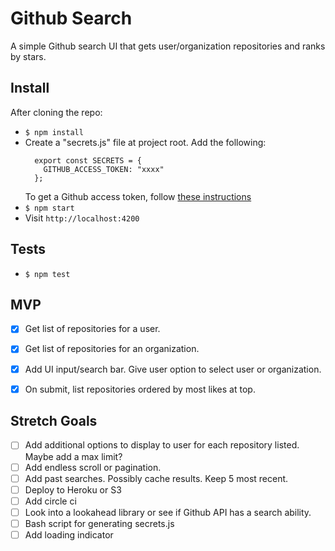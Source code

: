 # Github Search

A simple Github search UI that gets user/organization repositories and ranks by stars.


## Install

After cloning the repo:

- `$ npm install`
- Create a "secrets.js" file at project root. Add the following:
  ```
    export const SECRETS = {
      GITHUB_ACCESS_TOKEN: "xxxx"
    };
  ```
  To get a Github access token, follow [these instructions](https://docs.github.com/en/free-pro-team@latest/github/authenticating-to-github/creating-a-personal-access-token)
- `$ npm start`
- Visit `http://localhost:4200`


## Tests

- `$ npm test`


## MVP

* [x] Get list of repositories for a user.
* [x] Get list of repositories for an organization.
* [x] Add UI input/search bar. Give user option to select user or organization.
* [x] On submit, list repositories ordered by most likes at top.


## Stretch Goals

* [ ] Add additional options to display to user for each repository listed. Maybe add a max limit?
* [ ] Add endless scroll or pagination.
* [ ] Add past searches. Possibly cache results. Keep 5 most recent.
* [ ] Deploy to Heroku or S3
* [ ] Add circle ci
* [ ] Look into a lookahead library or see if Github API has a search ability.
* [ ] Bash script for generating secrets.js
* [ ] Add loading indicator
